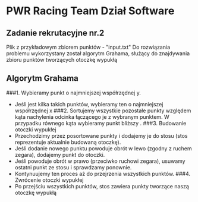 # PWR Racing Team Dział Software
## Zadanie rekrutacyjne nr.2
Plik z przykładowym zbiorem punktów - "input.txt"
Do rozwiązania problemu wykorzystany został algorytm Grahama, służący do znajdywania zbioru punktów tworzących otoczkę wypukłą

## Algorytm Grahama
###1. Wybieramy punkt o najmniejszej współrzędnej y.
- Jeśli jest kilka takich punktów, wybieramy ten o najmniejszej współrzędnej x
###2. Sortujemy wszystkie pozostałe punkty względem kąta nachylenia odcinka łączącego je z wybranym punktem. W przypadku równego kąta wybieramy punkt bliższy .
###3. Budowanie otoczki wypukłej
- Przechodzimy przez posortowane punkty i dodajemy je do stosu (stos reprezentuje aktualnie budowaną otoczkę).
- Jeśli dodanie nowego punktu powoduje obrót w lewo (zgodny z ruchem zegara), dodajemy punkt do otoczki.
- Jeśli powoduje obrót w prawo (przeciwko ruchowi zegara), usuwamy ostatni punkt ze stosu i sprawdzamy ponownie.
- Kontynuujemy ten proces aż do przejrzenia wszystkich punktów.
###4. Zwrócenie otoczki wypukłej
- Po przejściu wszystkich punktów, stos zawiera punkty tworzące naszą otoczkę wypukłą

